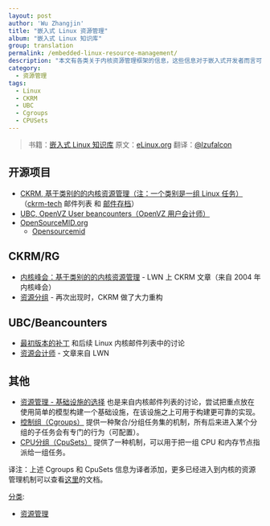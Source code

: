 ```yaml
---
layout: post
author: 'Wu Zhangjin'
title: "嵌入式 Linux 资源管理"
album: "嵌入式 Linux 知识库"
group: translation
permalink: /embedded-linux-resource-management/
description: "本文有各类关于内核资源管理框架的信息，这些信息对于嵌入式开发者而言可能会感兴趣。"
category:
  - 资源管理
tags:
  - Linux
  - CKRM
  - UBC
  - Cgroups
  - CPUSets 
---
```


> 书籍：[嵌入式 Linux 知识库](http://tinylab.gitbooks.io/elinux)
> 原文：[eLinux.org](http://eLinux.org/Resource_Management "http://eLinux.org/Resource_Management") 
> 翻译：[@lzufalcon](https://github.com/lzufalcon)

## 开源项目

-   [CKRM, 基于类别的的内核资源管理（注：一个类别是一组 Linux 任务）](http://ckrm.sourceforge.net)（[ckrm-tech](https://lists.sourceforge.net/lists/listinfo/ckrm-tech) 邮件列表 和 [邮件存档](http://sourceforge.net/mailarchive/forum.php?forum=ckrm-tech)）
-   [UBC, OpenVZ User beancounters（OpenVZ 用户会计师）](http://wiki.openvz.org/Category:UBC)
-   [OpenSourceMID.org](http://www.opensourcemid.org)
    -   [Opensourcemid](http://tinylab.gitbooks.io/elinux/content/zh/dev_portals/Hardware_Hacking/Opensourcemid/Opensourcemid.html "Opensourcemid")


## CKRM/RG

-   [内核峰会：基于类别的的内核资源管理](http://lwn.net/Articles/94573/) - LWN 上 CKRM 文章（来自 2004 年内核峰会）
-   [资源分组](http://lwn.net/Articles/181857/) - 再次出现时，CKRM 做了大力重构


## UBC/Beancounters

-   [最初版本的补丁](http://article.gmane.org/gmane.linux.kernel/437312) 和后续 Linux 内核邮件列表中的讨论
-   [资源会计师](http://lwn.net/Articles/197433/) - 文章来自 LWN


## 其他

-   [资源管理 - 基础设施的选择](http://lkml.org/lkml/2006/10/30/49) 也是来自内核邮件列表的讨论，尝试把重点放在使用简单的模型构建一个基础设施，在该设施之上可用于构建更可靠的实现。
-   [控制组（Cgroups）](https://www.kernel.org/doc/Documentation/cgroups/cgroups.txt) 提供一种聚合/分组任务集的机制，所有后来进入某个分组的子任务会有专门的行为（可配置）。
-   [CPU分组（CpuSets）](https://www.kernel.org/doc/Documentation/cgroups/cpusets.txt) 提供了一种机制，可以用于把一组 CPU 和内存节点指派给一组任务。

译注：上述 Cgroups 和 CpuSets 信息为译者添加，更多已经进入到内核的资源管理机制可以查看[这里](https://www.kernel.org/doc/Documentation/cgroups/)的文档。


[分类](http://eLinux.org/Special:Categories "Special:Categories"):

-   [资源管理](http://eLinux.org/Category:Resource_Management "Category:Resource Management")
